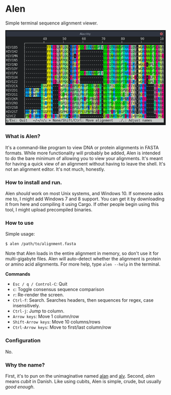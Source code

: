# Alen

Simple terminal sequence alignment viewer.

![Screenshot](/screenshots/prot.png?raw=true "Screenshot")

### What is Alen?
It's a command-like program to view DNA or protein alignments in FASTA formats. While more functionality will probably be added, Alen is intended to do the bare minimum of allowing you to view your alignments. It's meant for having a quick view of an alignment without having to leave the shell. It's not an alignment editor. It's not much, honestly.

### How to install and run.
Alen _should_ work on most Unix systems, and Windows 10. If someone asks me to, I might add Windows 7 and 8 support.
You can get it by downloading it from here and compiling it using Cargo. If other people begin using this tool, I might upload precompiled binaries.

### How to use
Simple usage:
```
$ alen /path/to/alignment.fasta
```

Note that Alen loads in the entire alignment in memory, so don't use it for multi-gigabyte files. Alen will auto-detect whether the alignment is protein or amino acid alignments. For more help, type `alen --help` in the terminal.

__Commands__

* `Esc / q / Control-C`: Quit
* `c`: Toggle consensus sequence comparison
* `r`: Re-render the screen.
* `Ctrl-f`: Search. Searches headers, then sequences for regex, case insensitively.
* `Ctrl-j`: Jump to column.
* `Arrow keys`: Move 1 column/row
* `Shift-Arrow keys`: Move 10 columns/rows
* `Ctrl-Arrow keys`: Move to first/last column/row

### Configuration
No.

### Why the name?
First, it's to pun on the unimaginative named [alan](https://github.com/mpdunne/alan) and [alv](https://github.com/arvestad/alv). Second, _alen_ means _cubit_ in Danish. Like using cubits, Alen is simple, crude, but usually _good enough_.
